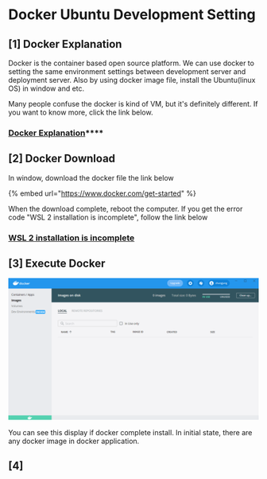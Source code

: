 # Docker Ubuntu Development Setting

## \[1\] Docker Explanation 

Docker is the container based open source platform. We can use docker to setting the same environment settings between development server and deployment server. Also by using docker image file, install the Ubuntu\(linux OS\) in window and etc.

 Many people confuse the docker is kind of VM, but it's definitely different. If you want to know more, click the link below.

### [**Docker Explanation**](https://app.gitbook.com/@chungjung-d/s/chungjung-cs-study/~/drafts/-MjXPyvjX71tvVUROk47/docker/untitled)\*\*\*\*

## \[2\] Docker Download 

In window, download the docker file the link below 

{% embed url="https://www.docker.com/get-started" %}

When the download complete, reboot the computer. If you get the error code "WSL 2 installation is incomplete", follow the link below 

### [WSL 2 installation is incomplete](https://app.gitbook.com/@chungjung-d/s/chungjung-cs-study/~/drafts/-MjXzwnbctzFDJWz2sIz/wsl-2-installation-is-incomplete)

## \[3\] Execute Docker

![Docker execute image ](../.gitbook/assets/image%20%287%29.png)

You can see this display if docker complete install. In initial state, there are any docker image in docker application.

## \[4\] 

 

